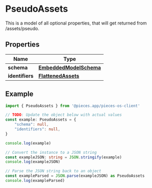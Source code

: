 
# PseudoAssets

This is a model of all optional properties, that will get returned from /assets/pseudo.

## Properties

Name | Type
------------ | -------------
**schema** | [**EmbeddedModelSchema**](EmbeddedModelSchema)
**identifiers** | [**FlattenedAssets**](FlattenedAssets)

## Example

```typescript
import { PseudoAssets } from '@pieces.app/pieces-os-client'

// TODO: Update the object below with actual values
const example: PseudoAssets = {
    "schema": null,
    "identifiers": null,
}

console.log(example)

// Convert the instance to a JSON string
const exampleJSON: string = JSON.stringify(example)
console.log(exampleJSON)

// Parse the JSON string back to an object
const exampleParsed = JSON.parse(exampleJSON) as PseudoAssets
console.log(exampleParsed)
```


